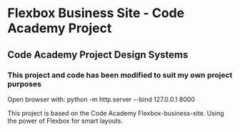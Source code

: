 # Flexbox Business Site -  Code Academy Project

## Code Academy Project Design Systems

### This project and code has been modified to suit my own project purposes

Open browser with: python -m http.server --bind 127.0.0.1 8000

This project is based on the Code Academy Flexbox-business-site.
Using the power of Flexbox for smart layouts.

